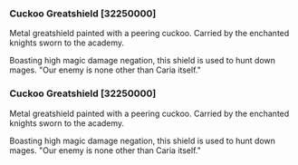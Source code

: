 ### Cuckoo Greatshield [32250000]

Metal greatshield painted with a peering cuckoo. Carried by the enchanted knights sworn to the academy.

Boasting high magic damage negation, this shield is used to hunt down mages. "Our enemy is none other than Caria itself."### Cuckoo Greatshield [32250000]

Metal greatshield painted with a peering cuckoo. Carried by the enchanted knights sworn to the academy.

Boasting high magic damage negation, this shield is used to hunt down mages. "Our enemy is none other than Caria itself."